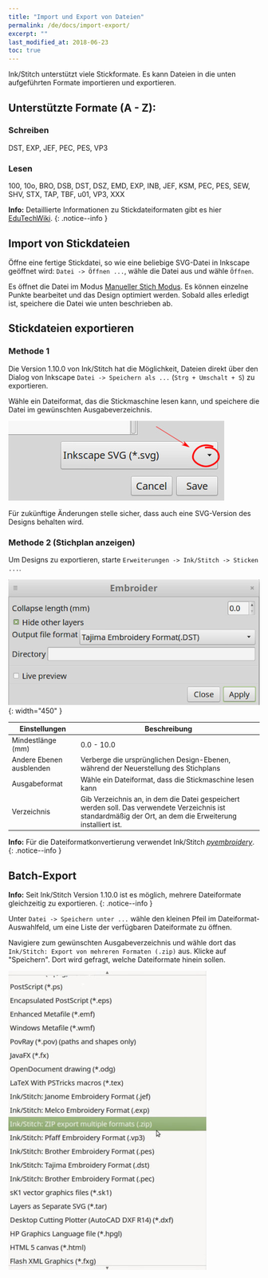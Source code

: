 ```yaml
---
title: "Import und Export von Dateien"
permalink: /de/docs/import-export/
excerpt: ""
last_modified_at: 2018-06-23
toc: true
---
```


Ink/Stitch unterstützt viele Stickformate. Es kann Dateien in die unten aufgeführten Formate importieren und exportieren.

## Unterstützte Formate (A - Z):

### Schreiben
DST, EXP, JEF, PEC, PES, VP3

### Lesen
100, 10o, BRO, DSB, DST, DSZ, EMD, EXP, INB, JEF, KSM, PEC, PES, SEW, SHV, STX, TAP, TBF, u01, VP3, XXX

**Info:** Detaillierte Informationen zu Stickdateiformaten gibt es hier [EduTechWiki](http://edutechwiki.unige.ch/en/Embroidery_format).
{: .notice--info }

## Import von Stickdateien

Öffne eine fertige Stickdatei, so wie eine beliebige SVG-Datei in Inkscape geöffnet wird: `Datei -> Öffnen ...`, wähle die Datei aus und wähle `Öffnen`.

Es öffnet die Datei im Modus [Manueller Stich Modus](/docs/stitches/stroke/#manual-stitch-mode). Es können einzelne Punkte bearbeitet und das Design optimiert werden. Sobald alles erledigt ist, speichere die Datei wie unten beschrieben ab.

## Stickdateien exportieren

### Methode 1

Die Version 1.10.0 von Ink/Stitch hat die Möglichkeit, Dateien direkt über den Dialog von Inkscape `Datei -> Speichern als ...` (`Strg + Umschalt + S`) zu exportieren.

Wähle ein Dateiformat, das die Stickmaschine lesen kann, und speichere die Datei im gewünschten Ausgabeverzeichnis.

![Ausgabeformat](/assets/images/docs/en/export-selection-field.jpg)

Für zukünftige Änderungen stelle sicher, dass auch eine SVG-Version des Designs behalten wird.

### Methode 2 (Stichplan anzeigen)
Um Designs zu exportieren, starte `Erweiterungen -> Ink/Stitch -> Sticken ...`.

![Sticken ...](/assets/images/docs/en/embroider.jpg){: width="450" }

Einstellungen|Beschreibung
---|---
Mindestlänge (mm)        | 0.0 - 10.0
Andere Ebenen ausblenden | Verberge die ursprünglichen Design-Ebenen, während der Neuerstellung des Stichplans
Ausgabeformat            | Wähle ein Dateiformat, dass die Stickmaschine lesen kann
Verzeichnis              | Gib Verzeichnis an, in dem die Datei gespeichert werden soll. Das verwendete Verzeichnis ist standardmäßig der Ort, an dem die Erweiterung installiert ist.

**Info:** Für die Dateiformatkonvertierung verwendet Ink/Stitch [*pyembroidery*](https://github.com/inkstitch/pyembroidery).
{: .notice--info }

## Batch-Export

**Info:** Seit Ink/Stitch Version 1.10.0 ist es möglich, mehrere Dateiformate gleichzeitig zu exportieren.
{: .notice--info }

Unter `Datei -> Speichern unter ...` wähle den kleinen Pfeil im Dateiformat-Auswahlfeld, um eine Liste der verfügbaren Dateiformate zu öffnen.

Navigiere zum gewünschten Ausgabeverzeichnis und wähle dort das `Ink/Stitch: Export von mehreren Formaten (.zip)` aus. Klicke auf "Speichern". Dort wird  gefragt, welche Dateiformate hinein sollen.

![Batch Export](/assets/images/docs/en/export-batch.jpg)


